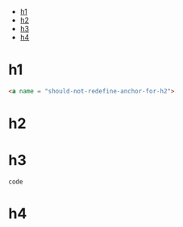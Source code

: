 <!-- TOC -->
- [h1](#redefined-anchor-for-h1)
- [h2](#h2)
- [h3](#h3)
- [h4](#h4)

<!-- TOC END -->

<a name="redefined-anchor-for-h1"></a>

# h1

```html
<a name = "should-not-redefine-anchor-for-h2">
```

# h2

<a href="href"></a>

# h3

<code>code</code>

# h4
